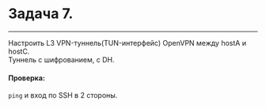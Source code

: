 # Задача 7.
***

Настроить L3 VPN-туннель(TUN-интерфейс) OpenVPN между hostA и hostC.   
Туннель с шифрованием, с DH.  

#### Проверка: 
`ping` и вход по SSH в 2 стороны.
